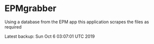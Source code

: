 # EPMgrabber
Using a database from the EPM app this application scrapes the files as required


Latest backup: Sun Oct 6 03:07:01 UTC 2019
